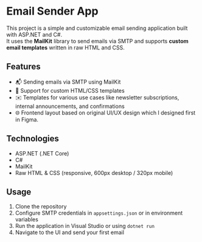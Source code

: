 # Email Sender App

This project is a simple and customizable email sending application built with ASP.NET and C#.  
It uses the **MailKit** library to send emails via SMTP and supports **custom email templates** written in raw HTML and CSS.

## Features

- 📬 Sending emails via SMTP using MailKit  
- 🧩 Support for custom HTML/CSS templates  
- ✉️ Templates for various use cases like newsletter subscriptions, internal announcements, and confirmations  
- 🌐 Frontend layout based on original UI/UX design which I designed first in Figma.

## Technologies

- ASP.NET (.NET Core)
- C#
- MailKit
- Raw HTML & CSS (responsive, 600px desktop / 320px mobile)

## Usage

1. Clone the repository
2. Configure SMTP credentials in `appsettings.json` or in environment variables
3. Run the application in Visual Studio or using `dotnet run`
4. Navigate to the UI and send your first email

